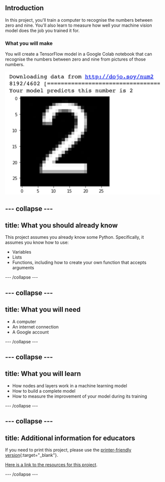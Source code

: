 ## Introduction

In this project, you'll train a computer to recognise the numbers between zero and nine. You'll also learn to measure how well your machine vision model does the job you trained it for.

### What you will make
You will create a TensorFlow model in a Google Colab notebook that can recognise the numbers between zero and nine from pictures of those numbers.

![The finished project.](images/image_test_response.png)

--- collapse ---
---
title: What you should already know
---
This project assumes you already know some Python. Specifically, it assumes you know how to use:

+ Variables
+ Lists
+ Functions, including how to create your own function that accepts arguments

--- /collapse ---

--- collapse ---
---
title: What you will need
---

+ A computer
+ An internet connection
+ A Google account

--- /collapse ---

--- collapse ---
---
title: What you will learn
---

+ How nodes and layers work in a machine learning model
+ How to build a complete model
+ How to measure the improvement of your model during its training

--- /collapse ---

--- collapse ---
---
title: Additional information for educators
---

If you need to print this project, please use the [printer-friendly version](https://projects.raspberrypi.org/en/projects/integer-classifier/print){:target="_blank"}.

[Here is a link to the resources for this project](http://rpf.io/integer-classifier-go).

--- /collapse ---
